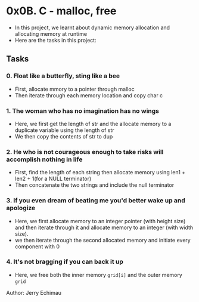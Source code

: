 # 0x0B. C - malloc, free

- In this project, we learnt about dynamic memory allocation and allocating memory at runtime
- Here are the tasks in this project:

## Tasks

### 0. Float like a butterfly, sting like a bee

- First, allocate mmory to a pointer through malloc
- Then iterate through each memory location and copy char c

### 1. The woman who has no imagination has no wings

- Here, we first get the length of str and the allocate memory to a duplicate variable using the length of str
- We then copy the contents of str to dup

### 2. He who is not courageous enough to take risks will accomplish nothing in life

- First, find the length of each string then allocate memory using len1 + len2 + 1(for a NULL terminator)
- Then concatenate the two strings and include the null terminator

### 3. If you even dream of beating me you'd better wake up and apologize

- Here, we first allocate memory to an integer pointer (with height size) and then iterate through it and allocate memory to an integer (with width size).
- we then iterate through the second allocated memory and initiate every component with 0

### 4. It's not bragging if you can back it up

- Here, we free both the inner memory ``grid[i]`` and the outer memory ``grid``





Author: Jerry Echimau